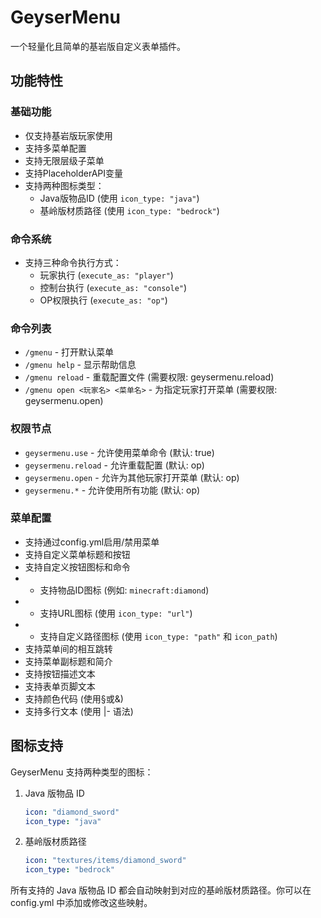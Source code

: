 # GeyserMenu

一个轻量化且简单的基岩版自定义表单插件。

## 功能特性

### 基础功能
- 仅支持基岩版玩家使用
- 支持多菜单配置
- 支持无限层级子菜单
- 支持PlaceholderAPI变量
- 支持两种图标类型：
  - Java版物品ID (使用 `icon_type: "java"`)
  - 基岭版材质路径 (使用 `icon_type: "bedrock"`)

### 命令系统
- 支持三种命令执行方式：
  - 玩家执行 (`execute_as: "player"`)
  - 控制台执行 (`execute_as: "console"`)
  - OP权限执行 (`execute_as: "op"`)

### 命令列表
- `/gmenu` - 打开默认菜单
- `/gmenu help` - 显示帮助信息
- `/gmenu reload` - 重载配置文件 (需要权限: geysermenu.reload)
- `/gmenu open <玩家名> <菜单名>` - 为指定玩家打开菜单 (需要权限: geysermenu.open)

### 权限节点
- `geysermenu.use` - 允许使用菜单命令 (默认: true)
- `geysermenu.reload` - 允许重载配置 (默认: op)
- `geysermenu.open` - 允许为其他玩家打开菜单 (默认: op)
- `geysermenu.*` - 允许使用所有功能 (默认: op)

### 菜单配置
- 支持通过config.yml启用/禁用菜单
- 支持自定义菜单标题和按钮
- 支持自定义按钮图标和命令
-  - 支持物品ID图标 (例如: `minecraft:diamond`)
-  - 支持URL图标 (使用 `icon_type: "url"`)
-  - 支持自定义路径图标 (使用 `icon_type: "path"` 和 `icon_path`)
- 支持菜单间的相互跳转
- 支持菜单副标题和简介
- 支持按钮描述文本
- 支持表单页脚文本
- 支持颜色代码 (使用§或&)
- 支持多行文本 (使用 |- 语法)

## 图标支持

GeyserMenu 支持两种类型的图标：

1. Java 版物品 ID
   ```yaml
   icon: "diamond_sword"
   icon_type: "java"
   ```

2. 基岭版材质路径
   ```yaml
   icon: "textures/items/diamond_sword"
   icon_type: "bedrock"
   ```

所有支持的 Java 版物品 ID 都会自动映射到对应的基岭版材质路径。你可以在 config.yml 中添加或修改这些映射。